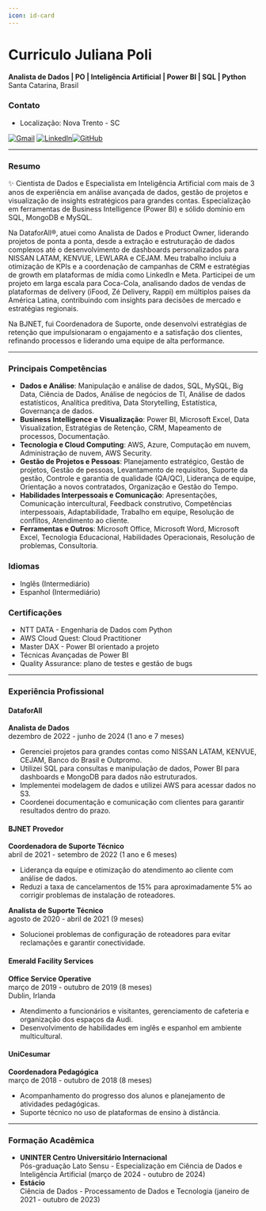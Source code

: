 ```yaml
---
icon: id-card
---
```


# Curriculo Juliana Poli

**Analista de Dados | PO | Inteligência Artificial | Power BI | SQL | Python**\
Santa Catarina, Brasil

### Contato <a href="#contato" id="contato"></a>

* Localização: Nova Trento - SC

[![Gmail](https://img.shields.io/badge/Gmail-333333?style=for-the-badge\&logo=gmail\&logoColor=red)](mailto:jullianapolli@gmail.com) [![LinkedIn](https://img.shields.io/badge/-LinkedIn-000?style=for-the-badge\&logo=linkedin\&logoColor=30A3DC)](https://www.linkedin.com/in/julliana-polli/)[![GitHub](https://img.shields.io/badge/GitHub-100000?style=for-the-badge\&logo=github\&logoColor=white)](https://github.com/JullianaPoli)

***

### Resumo <a href="#resumo" id="resumo"></a>

✨ Cientista de Dados e Especialista em Inteligência Artificial com mais de 3 anos de experiência em análise avançada de dados, gestão de projetos e visualização de insights estratégicos para grandes contas. Especialização em ferramentas de Business Intelligence (Power BI) e sólido domínio em SQL, MongoDB e MySQL.

Na DataforAll®, atuei como Analista de Dados e Product Owner, liderando projetos de ponta a ponta, desde a extração e estruturação de dados complexos até o desenvolvimento de dashboards personalizados para NISSAN LATAM, KENVUE, LEWLARA e CEJAM. Meu trabalho incluiu a otimização de KPIs e a coordenação de campanhas de CRM e estratégias de growth em plataformas de mídia como LinkedIn e Meta. Participei de um projeto em larga escala para Coca-Cola, analisando dados de vendas de plataformas de delivery (iFood, Zé Delivery, Rappi) em múltiplos países da América Latina, contribuindo com insights para decisões de mercado e estratégias regionais.

Na BJNET, fui Coordenadora de Suporte, onde desenvolvi estratégias de retenção que impulsionaram o engajamento e a satisfação dos clientes, refinando processos e liderando uma equipe de alta performance.

***

### Principais Competências <a href="#principais-compet-c3-aancias" id="principais-compet-c3-aancias"></a>

* **Dados e Análise**: Manipulação e análise de dados, SQL, MySQL, Big Data, Ciência de Dados, Análise de negócios de TI, Análise de dados estatísticos, Analítica preditiva, Data Storytelling, Estatística, Governança de dados.
* **Business Intelligence e Visualização**: Power BI, Microsoft Excel, Data Visualization, Estratégias de Retenção, CRM, Mapeamento de processos, Documentação.
* **Tecnologia e Cloud Computing**: AWS, Azure, Computação em nuvem, Administração de nuvem, AWS Security.
* **Gestão de Projetos e Pessoas**: Planejamento estratégico, Gestão de projetos, Gestão de pessoas, Levantamento de requisitos, Suporte da gestão, Controle e garantia de qualidade (QA/QC), Liderança de equipe, Orientação a novos contratados, Organização e Gestão do Tempo.
* **Habilidades Interpessoais e Comunicação**: Apresentações, Comunicação intercultural, Feedback construtivo, Competências interpessoais, Adaptabilidade, Trabalho em equipe, Resolução de conflitos, Atendimento ao cliente.
* **Ferramentas e Outros**: Microsoft Office, Microsoft Word, Microsoft Excel, Tecnologia Educacional, Habilidades Operacionais, Resolução de problemas, Consultoria.

### Idiomas <a href="#idiomas" id="idiomas"></a>

* Inglês (Intermediário)
* Espanhol (Intermediário)

### Certificações <a href="#certifica-c3-a7-c3-b5es" id="certifica-c3-a7-c3-b5es"></a>

* NTT DATA - Engenharia de Dados com Python
* AWS Cloud Quest: Cloud Practitioner
* Master DAX - Power BI orientado a projeto
* Técnicas Avançadas de Power BI
* Quality Assurance: plano de testes e gestão de bugs

***

### Experiência Profissional <a href="#experi-c3-aancia-profissional" id="experi-c3-aancia-profissional"></a>

#### DataforAll <a href="#dataforall" id="dataforall"></a>

**Analista de Dados**\
dezembro de 2022 - junho de 2024 (1 ano e 7 meses)

* Gerenciei projetos para grandes contas como NISSAN LATAM, KENVUE, CEJAM, Banco do Brasil e Outpromo.
* Utilizei SQL para consultas e manipulação de dados, Power BI para dashboards e MongoDB para dados não estruturados.
* Implementei modelagem de dados e utilizei AWS para acessar dados no S3.
* Coordenei documentação e comunicação com clientes para garantir resultados dentro do prazo.

#### BJNET Provedor <a href="#bjnet-provedor" id="bjnet-provedor"></a>

**Coordenadora de Suporte Técnico**\
abril de 2021 - setembro de 2022 (1 ano e 6 meses)

* Liderança da equipe e otimização do atendimento ao cliente com análise de dados.
* Reduzi a taxa de cancelamentos de 15% para aproximadamente 5% ao corrigir problemas de instalação de roteadores.

**Analista de Suporte Técnico**\
agosto de 2020 - abril de 2021 (9 meses)

* Solucionei problemas de configuração de roteadores para evitar reclamações e garantir conectividade.

#### Emerald Facility Services <a href="#emerald-facility-services" id="emerald-facility-services"></a>

**Office Service Operative**\
março de 2019 - outubro de 2019 (8 meses)\
Dublin, Irlanda

* Atendimento a funcionários e visitantes, gerenciamento de cafeteria e organização dos espaços da Audi.
* Desenvolvimento de habilidades em inglês e espanhol em ambiente multicultural.

#### UniCesumar <a href="#unicesumar" id="unicesumar"></a>

**Coordenadora Pedagógica**\
março de 2018 - outubro de 2018 (8 meses)

* Acompanhamento do progresso dos alunos e planejamento de atividades pedagógicas.
* Suporte técnico no uso de plataformas de ensino à distância.

***

### Formação Acadêmica <a href="#forma-c3-a7-c3-a3o-acad-c3-aamica" id="forma-c3-a7-c3-a3o-acad-c3-aamica"></a>

* **UNINTER Centro Universitário Internacional**\
  Pós-graduação Lato Sensu - Especialização em Ciência de Dados e Inteligência Artificial (março de 2024 - outubro de 2024)
* **Estácio**\
  Ciência de Dados - Processamento de Dados e Tecnologia (janeiro de 2021 - outubro de 2023)
